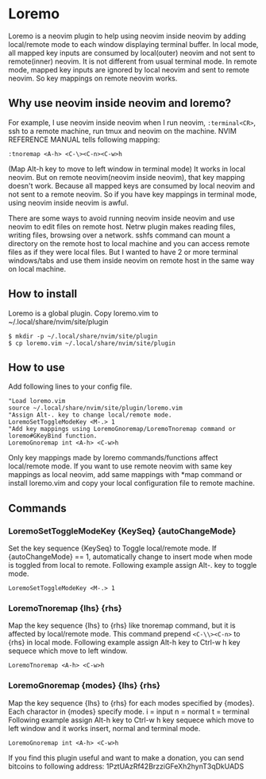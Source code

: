 # Loremo
Loremo is a neovim plugin to help using neovim inside neovim by adding local/remote mode to each window displaying terminal buffer.
In local mode, all mapped key inputs are consumed by local(outer) neovim and not sent to remote(inner) neovim.
It is not different from usual terminal mode.
In remote mode, mapped key inputs are ignored by local neovim and sent to remote neovim.
So key mappings on remote neovim works.

## Why use neovim inside neovim and loremo?
For example, I use neovim inside neovim when I run neovim, `:terminal<CR>`, ssh to a remote machine, run tmux and neovim on the machine.
NVIM REFERENCE MANUAL tells following mapping:
```viml
:tnoremap <A-h> <C-\><C-n><C-w>h
```
(Map Alt-h key to move to left window in terminal mode)
It works in local neovim.
But on remote neovim(neovim inside neovim), that key mapping doesn't work.
Because all mapped keys are consumed by local neovim and not sent to a remote neovim.
So if you have key mappings in terminal mode, using neovim inside neovim is awful.

There are some ways to avoid running neovim inside neovim and use neovim to edit files on remote host.
Netrw plugin makes reading files, writing files, browsing over a network.
sshfs command can mount a directory on the remote host to local machine and you can access remote files as if they were local files.
But I wanted to have 2 or more terminal windows/tabs and use them inside neovim on remote host in the same way on local machine.

## How to install
Loremo is a global plugin.
Copy loremo.vim to ~/.local/share/nvim/site/plugin
```console
$ mkdir -p ~/.local/share/nvim/site/plugin
$ cp loremo.vim ~/.local/share/nvim/site/plugin
```

## How to use
Add following lines to your config file.
```console
"Load loremo.vim
source ~/.local/share/nvim/site/plugin/loremo.vim
"Assign Alt-. key to change local/remote mode.
LoremoSetToggleModeKey <M-.> 1
"Add key mappings using LoremoGnoremap/LoremoTnoremap command or loremo#GKeyBind function.
LoremoGnoremap int <A-h> <C-w>h
```

Only key mappings made by loremo commands/functions affect local/remote mode.
If you want to use remote neovim with same key mappings as local neovim, add same mappings with *map command or install loremo.vim and copy your local configuration file to remote machine.

## Commands
### LoremoSetToggleModeKey {KeySeq} {autoChangeMode}
Set the key sequence {KeySeq} to Toggle local/remote mode.
If {autoChangeMode} == 1, automatically change to insert mode when mode is toggled from local to remote.
Following example assign Alt-. key to toggle mode.
```viml
LoremoSetToggleModeKey <M-.> 1
```

### LoremoTnoremap {lhs} {rhs}
Map the key sequence {lhs} to {rhs} like tnoremap command, but it is affected by local/remote mode.
This command prepend `<C-\\><C-n>` to {rhs} in local mode.
Following example assign Alt-h key to Ctrl-w h key sequece which move to left window.
```viml
LoremoTnoremap <A-h> <C-w>h
```

### LoremoGnoremap {modes} {lhs} {rhs}
Map the key sequence {lhs} to {rhs} for each modes specified by {modes}.
Each charactor in {modes} specify mode.
i = input
n = normal
t = terminal
Following example assign Alt-h key to Ctrl-w h key sequece which move to left window and it works insert, normal and terminal mode.
```viml
LoremoGnoremap int <A-h> <C-w>h
```

If you find this plugin useful and want to make a donation, you can send bitcoins to following address:
1PztUAzRf42BrzziGFeXh2hynT3qDkUADS
